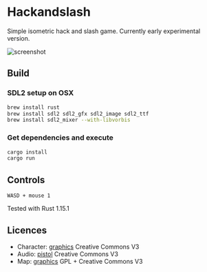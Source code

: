 # Hackandslash

Simple isometric hack and slash game. Currently early experimental version.

![screenshot](http://laastine.kapsi.fi/kuvat/hackandslash.gif?cache=2)

## Build

### SDL2 setup on OSX

```bash
brew install rust
brew install sdl2 sdl2_gfx sdl2_image sdl2_ttf
brew install sdl2_mixer --with-libvorbis
```

### Get dependencies and execute

```bash
cargo install
cargo run
```

## Controls

`WASD + mouse 1`

Tested with Rust 1.15.1

## Licences

* Character: [graphics](http://opengameart.org/content/tmim-heroine-bleeds-game-art) Creative Commons V3
* Audio: [pistol](http://opengameart.org/content/chaingun-pistol-rifle-shotgun-shots) Creative Commons V3
* Map: [graphics](http://opengameart.org/content/tiled-terrains) GPL + Creative Commons V3
